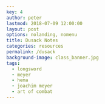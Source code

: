 ```yaml
---
key: 4
author: peter
lastmod: 2018-07-09 12:00:00
layout: post
options: nolanding, nomenu
title: Dusack Notes
categories: resources
permalink: /dusack
background-image: class_banner.jpg
tags:
  - longsword
  - meyer
  - hema
  - joachim meyer
  - art of combat
---
```

